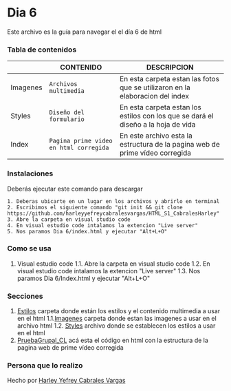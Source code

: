 # Dia 6
Este archivo es la guía para navegar el el día 6 de html

### Tabla de contenidos

|                |CONTENIDO                         |DESCRIPCION                             |
|------------------|------------------------------------|-----------------------------------|
|Imagenes|`Archivos multimedia`|En esta carpeta estan las fotos que se utilizaron en la elaboracion del index
|Styles         |`Diseño del formulario`            |En esta carpeta estan los estilos con los que se dará el diseño a la hoja de vida          |
|Index         |`Pagina prime video en html corregida`|En este archivo esta la estructura de la pagina web de prime vídeo corregida
### Instalaciones 
Deberás ejecutar este comando para descargar 

```
1. Deberas ubicarte en un lugar en los archivos y abrirlo en terminal
2. Escribimos el siguiente comando "git init && git clone https://github.com/harleyyefreycabralesvargas/HTML_S1_CabralesHarley"
3. Abre la carpeta en visual studio code
4. En visual estudio code intalamos la extencion "Live server"
5. Nos paramos Dia 6/index.html y ejecutar "Alt+L+O"

```

### Como se usa
1. Visual estudio code
1.1. Abre la carpeta en visual studio code
1.2. En visual estudio code intalamos la extencion "Live server"
1.3. Nos paramos Dia 6/Index.html y ejecutar "Alt+L+O"
### Secciones
1. [Estilos](Estilos) carpeta donde están los estilos y el contenido multimedia a usar en el html
1.1.[Imagenes](Imagenes) carpeta donde estan las imagenes a usar en el archivo html
1.2. [Styles](Estilos/Styles.css) archivo donde se establecen los estilos a usar en el html
2. [PruebaGrupal_CL](Index.html) acá esta el código en html con la estructura  de la pagina web de prime vídeo corregida
### Persona que lo realizo
Hecho por [Harley Yefrey Cabrales Vargas](https://github.com/harleyyefreycabralesvargas)